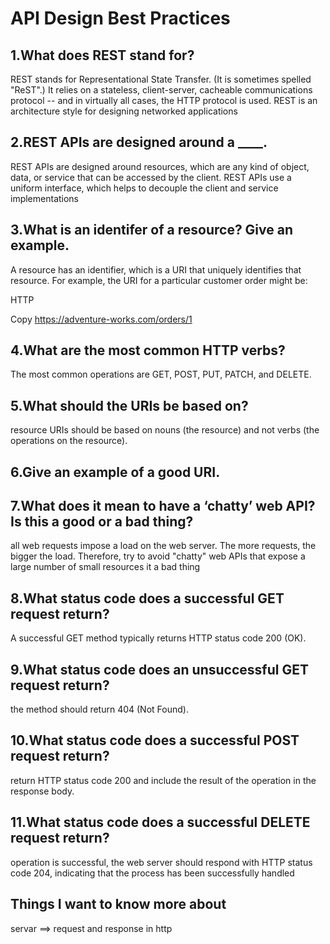 # API Design Best Practices

## 1.What does REST stand for?
REST stands for Representational State Transfer. (It is sometimes spelled "ReST".) It relies on a stateless, client-server, cacheable communications protocol -- and in virtually all cases, the HTTP protocol is used. REST is an architecture style for designing networked applications

## 2.REST APIs are designed around a ____.

REST APIs are designed around resources, which are any kind of object, data, or service that can be accessed by the client. REST APIs use a uniform interface, which helps to decouple the client and service implementations

## 3.What is an identifer of a resource? Give an example.
A resource has an identifier, which is a URI that uniquely identifies that resource. For example, the URI for a particular customer order might be:

HTTP

Copy
https://adventure-works.com/orders/1

## 4.What are the most common HTTP verbs?

The most common operations are GET, POST, PUT, PATCH, and DELETE.

## 5.What should the URIs be based on?

 resource URIs should be based on nouns (the resource) and not verbs (the operations on the resource).

## 6.Give an example of a good URI.
## 7.What does it mean to have a ‘chatty’ web API? Is this a good or a bad thing?

 all web requests impose a load on the web server. The more requests, the bigger the load. Therefore, try to avoid "chatty" web APIs that expose a large number of small resources 
 it a bad thing
## 8.What status code does a successful GET request return?
A successful GET method typically returns HTTP status code 200 (OK). 
## 9.What status code does an unsuccessful GET request return?
 the method should return 404 (Not Found).
## 10.What status code does a successful POST request return?
return HTTP status code 200 and include the result of the operation in the response body.

## 11.What status code does a successful DELETE request return?
operation is successful, the web server should respond with HTTP status code 204, indicating that the process has been successfully handled

## Things I want to know more about
 servar ==> request and response in http
